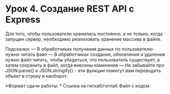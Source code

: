 # Урок 4. Создание REST API с Express

Для того, чтобы пользователи хранились постоянно, а не только, когда запущен сервер, необходимо 
реализовать хранение массива в файле.

Подсказки:
— В обработчиках получения данных по пользователю нужно читать файл
— В обработчиках создания, обновления и удаления нужно файл читать, чтобы убедиться, что пользователь 
существует, а затем сохранить в файл, когда внесены изменения
— Не забывайте про JSON.parse() и JSON.stringify() - эти функции помогут вам переводить объект в строку 
и наоборот.

*Формат сдачи работы: *
Ссылка на гитхаб/гитлаб
Файл с кодом.